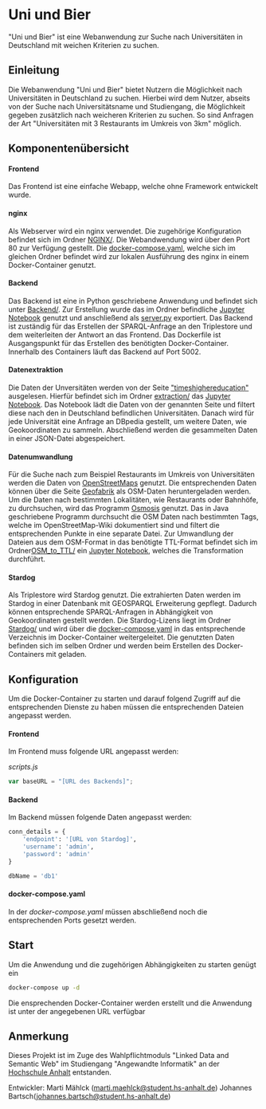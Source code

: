 # Uni und Bier
"Uni und Bier" ist eine Webanwendung zur Suche nach Universitäten in Deutschland mit weichen Kriterien zu suchen.

## Einleitung
Die Webanwendung "Uni und Bier" bietet Nutzern die Möglichkeit nach Universitäten in Deutschland zu suchen. Hierbei wird dem Nutzer, abseits von der Suche nach Universitätsname und Studiengang, die Möglichkeit gegeben zusätzlich nach weicheren Kriterien zu suchen. So sind Anfragen der Art "Universitäten mit 3 Restaurants im Umkreis von 3km" möglich.

## Komponentenübersicht

#### Frontend
Das Frontend ist eine einfache Webapp, welche ohne Framework entwickelt wurde.


#### nginx
Als Webserver wird ein nginx verwendet. Die zugehörige Konfiguration befindet sich im Ordner [NGINX/](./NGINX). Die Webandwendung wird über den Port 80 zur Verfügung gestellt. Die [docker-compose.yaml](.NGINX/docker-compose.yaml), welche sich im gleichen Ordner befindet wird zur lokalen Ausführung des nginx in einem Docker-Container genutzt.


#### Backend
Das Backend ist eine in Python geschriebene Anwendung und befindet sich unter [Backend/](./Backend). Zur Erstellung wurde das im Ordner befindliche [Jupyter Notebook](./Backend/Backend_Notebook.ipynb) genutzt und anschließend als [server.py](./Backend/server.py) exportiert. Das Backend ist zuständig für das Erstellen der SPARQL-Anfrage an den Triplestore und dem weiterleiten der Antwort an das Frontend. Das Dockerfile ist Ausgangspunkt für das Erstellen des benötigten Docker-Container. Innerhalb des Containers läuft das Backend auf Port 5002.

#### Datenextraktion
Die Daten der Unversitäten werden von der Seite ["timeshighereducation"](https://www.timeshighereducation.com/) ausgelesen. Hierfür befindet sich im Ordner [extraction/](./extraction) das [Jupyter Notebook](./extraction/Unidaten.ipynb). Das Notebook lädt die Daten von der genannten Seite und filtert diese nach den in Deutschland befindlichen Universitäten. Danach wird für jede Universität eine Anfrage an DBpedia gestellt, um weitere Daten, wie Geokoordinaten zu sammeln. Abschließend werden die gesammelten Daten in einer JSON-Datei abgespeichert.

#### Datenumwandlung
Für die Suche nach zum Beispiel Restaurants im Umkreis von Universitäten werden die Daten von [OpenStreetMaps](https://www.openstreetmap.de/) genutzt. Die entsprechenden Daten können über die Seite [Geofabrik](https://download.geofabrik.de/) als OSM-Daten heruntergeladen werden. Um die Daten nach bestimmten Lokalitäten, wie Restaurants oder Bahnhöfe, zu durchsuchen, wird das Programm [Osmosis](https://wiki.openstreetmap.org/wiki/Osmosis) genutzt. Das 
in Java geschriebene Programm durchsucht die OSM Daten nach bestimmten Tags, welche im OpenStreetMap-Wiki dokumentiert sind und filtert die entsprechenden Punkte in eine separate Datei. Zur Umwandlung der Dateien aus dem OSM-Format in das benötigte TTL-Format befindet sich im Ordner[OSM_to_TTL/](./OSM_to_TTL/) ein [Jupyter Notebook](./OSM_to_TTL/OSM_to_Turtle.ipynb), welches die Transformation durchführt. 

#### Stardog
Als Triplestore wird Stardog genutzt. Die extrahierten Daten werden im Stardog in einer Datenbank mit GEOSPARQL Erweiterung gepflegt. Dadurch können entsprechende SPARQL-Anfragen in Abhängigkeit von Geokoordinaten gestellt werden. Die Stardog-Lizens liegt im Ordner [Stardog/](./Stardog/) und wird über die [docker-compose.yaml](./docker-compose.yaml) in das entsprechende Verzeichnis im Docker-Container weitergeleitet. Die genutzten Daten befinden sich im selben Ordner und werden beim Erstellen des Docker-Containers mit geladen. 


## Konfiguration

Um die Docker-Container zu starten und darauf folgend Zugriff auf die entsprechenden Dienste zu haben müssen die entsprechenden Dateien angepasst werden.

#### Frontend
Im Frontend muss folgende URL angepasst werden:

*scripts.js*
```javascript
var baseURL = "[URL des Backends]";
```

#### Backend

Im Backend müssen folgende Daten angepasst werden:

```python
conn_details = {
    'endpoint': '[URL von Stardog]',
    'username': 'admin',
    'password': 'admin'
}

dbName = 'db1'

```

#### docker-compose.yaml
In der *docker-compose.yaml* müssen abschließend noch die entsprechenden Ports gesetzt werden.

## Start

Um die Anwendung und die zugehörigen Abhängigkeiten zu starten genügt ein

```bash
docker-compose up -d

```

Die ensprechenden Docker-Container werden erstellt und die Anwendung ist unter der angegebenen URL verfügbar

## Anmerkung

Dieses Projekt ist im Zuge des Wahlpflichtmoduls "Linked Data and Semantic Web" im Studiengang "Angewandte Informatik" an der [Hochschule Anhalt](https://www.hs-anhalt.de/startseite.html) entstanden.

Entwickler:
Marti Mählck (marti.maehlck@student.hs-anhalt.de)
Johannes Bartsch(johannes.bartsch@student.hs-anhalt.de)